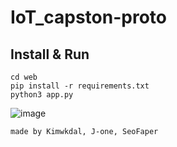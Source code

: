 # IoT_capston-proto

## Install & Run

```
cd web
pip install -r requirements.txt
python3 app.py
```
![image](https://github.com/user-attachments/assets/5a58084c-c99c-492a-902d-535c1d8f6973)

```
made by Kimwkdal, J-one, SeoFaper
```
